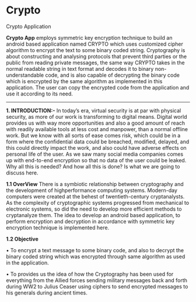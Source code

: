 # Crypto
Crypto Application

**Crypto App**
employs symmetric key encryption technique to build an android based application named CRYPTO which uses customized cipher algorithm to encrypt the text to some binary coded string. 
Cryptography is about constructing and analysing protocols that prevent third parties or the public from reading private messages, the same way CRYPTO takes in the normal readable string in text format and decodes it to binary non-understandable code, and is also capable of decrypting the binary code which is encrypted by the same algorithm as implemented in this application.
The user can copy the encrypted code from the application and use it according to its need.

****************************


**1. INTRODUCTION:-**
In today’s era, virtual security is at par with physical security, as more of our work is transforming
to digital means. Digital world provides us with way more opportunities and also a good amount
of reach with readily available tools at less cost and manpower, than a normal offline work. But
we know with all sorts of ease comes risk, which could be in a form where the confidential data
could be breached, modified, delayed, and this could directly impact the work, and also could have
adverse effects on personal life of the user.
As we saw many social media companies comes up with end-to-end encryption so that no data of
the user could be leaked. Why all this is needed? And how all this is done? Is what we are going
to discuss here.

**1.1 OverView**
There is a symbiotic relationship between cryptography and the development of highperformance computing systems. Modern-day computers were created at the behest of
twentieth-century cryptanalysts. As the complexity of cryptographic systems progressed from
mechanical to electronic systems, so did the need to develop more efficient methods to
cryptanalyze them.
The idea to develop an android based application, to perform encryption and decryption in
accordance with symmetric key encryption technique is implemented here.

**1.2 Objective**

• To encrypt a text message to some binary code, and also to decrypt the binary coded
string which was encrypted through same algorithm as used in the application.

• To provides us the idea of how the Cryptography has been used for everything from the
Allied forces sending military messages back and forth during WW2 to Julius Ceaser
using ciphers to send encrypted messages to his generals during ancient times.
